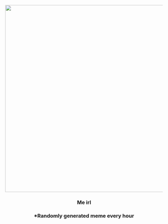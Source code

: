 <p align="center">
        <img src="https://i.redd.it/frgudvdd0ce91.png" width="600" height="600">
        </p>
        <h3 align="center">Me irl</h3>
        <h3 align="center">*Randomly generated meme every hour</h3>
    